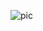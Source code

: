 ![pic]("https://th.bing.com/th/id/R.3480db5eabd3ef35cf349caa44c5171e?rik=zibIPCn2JFkBlw&riu=http%3a%2f%2fpngimg.com%2fuploads%2fgithub%2fgithub_PNG53.png&ehk=X2mIv%2f4hHteG4hRdibH60ZqJQ6Jzqr3YgwTCpJBiII8%3d&risl=&pid=ImgRaw&r=0")
